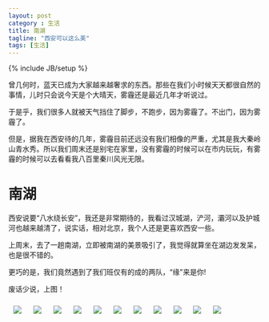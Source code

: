 ```yaml
---
layout: post
category : 生活
title: 南湖
tagline: "西安可以这么美"
tags: [生活]
---
```

{% include JB/setup %}

曾几何时，蓝天已成为大家越来越奢求的东西。那些在我们小时候天天都很自然的事情，儿时只会说今天是个大晴天，雾霾还是最近几年才听说过。

于是乎，我们很多人就被天气挡住了脚步，不跑步，因为雾霾了。不出门，因为雾霾了。

但是，据我在西安待的几年，雾霾目前还远没有我们相像的严重，尤其是我大秦岭山青水秀。所以我们周末还是别宅在家里，没有雾霾的时候可以在市内玩玩，有雾霾的时候可以去看看我八百里秦川风光无限。


# 南湖

西安说要“八水绕长安”，我还是非常期待的，我看过汉城湖，浐河，灞河以及护城河也越来越清了，说实话，相对北京，我个人还是更喜欢西安一些。

上周末，去了一趟南湖，立即被南湖的美景吸引了，我觉得就算坐在湖边发发呆，也是很不错的。

更巧的是，我们竟然遇到了我们班仅有的成的两队，“缘"来是你!

废话少说，上图！

<img style="margin:10px; max-width:800px;" class="img-responsive img-rounded" src="/assets/images/nanhu/1.jpg"/>
<img style="margin:10px;max-width:800px;" class="img-responsive img-rounded" src="/assets/images/nanhu/2.jpg"/>
<img style="margin:10px;max-width:800px;" class="img-responsive img-rounded" src="/assets/images/nanhu/3.jpg"/>
<img style="margin:10px;max-width:800px;" class="img-responsive img-rounded" src="/assets/images/nanhu/4.jpg"/>
<img style="margin:10px;max-width:800px;" class="img-responsive img-rounded" src="/assets/images/nanhu/5.jpg"/>
<img style="margin:10px;max-width:800px;" class="img-responsive img-rounded" src="/assets/images/nanhu/6.jpg"/>
<img style="margin:10px; max-width:800px;" class="img-responsive img-rounded" src="/assets/images/nanhu/7.jpg"/>
<img style="margin:10px;max-width:800px;" class="img-responsive img-rounded" src="/assets/images/nanhu/8.jpg"/>
<img style="margin:10px;max-width:800px;" class="img-responsive img-rounded" src="/assets/images/nanhu/9.jpg"/>
<img style="margin:10px;max-width:800px;" class="img-responsive img-rounded" src="/assets/images/nanhu/10.jpg"/>
<img style="margin:10px;max-width:800px;" class="img-responsive img-rounded" src="/assets/images/nanhu/11.jpg"/>


